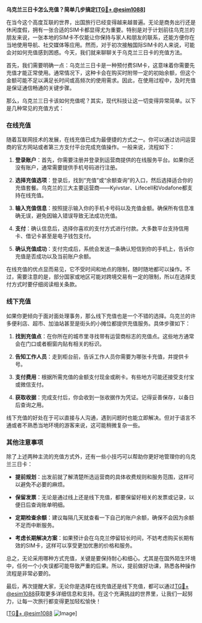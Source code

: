 **乌克兰三日卡怎么充值？简单几步搞定[[TG💪+ @esim1088](https://t.me/s/esim1088)]**

在当今这个高度互联的世界，出国旅行已经变得越来越普遍。无论是商务出行还是休闲度假，拥有一张合适的SIM卡都显得尤为重要。特别是对于计划前往乌克兰的朋友来说，一张本地的SIM卡不仅能让你保持与家人和朋友的联系，还能方便你在当地使用导航、社交媒体等应用。然而，对于初次接触国际SIM卡的人来说，可能会对如何充值感到困惑。今天，我们就来聊聊关于乌克兰三日卡的充值方法。

首先，我们需要明确一点：乌克兰三日卡是一种预付费SIM卡，这意味着你需要先充值才能正常使用。通常情况下，这种卡会在购买时附带一定的初始余额，但这个金额可能不足以满足长时间或高频次的使用需求。因此，在使用过程中，及时充值是保证通信畅通的关键步骤。

那么，乌克兰三日卡该如何充值呢？其实，现代科技让这一切变得异常简单。以下是几种常见的充值方式：

### 在线充值

随着互联网技术的发展，在线充值已成为最便捷的方式之一。你可以通过访问运营商的官方网站或者第三方支付平台完成充值操作。一般来说，流程如下：

1. **登录账户**：首先，你需要注册并登录到运营商提供的在线服务平台。如果你还没有账户，通常需要提供手机号码进行注册。
   
2. **选择充值选项**：登录后，找到“充值”或“余额查询”的入口，然后选择适合你的充值套餐。乌克兰的三大主要运营商——Kyivstar、Lifecell和Vodafone都支持在线充值。

3. **输入充值信息**：按照提示输入你的手机卡号码以及充值金额。确保所有信息准确无误，避免因输入错误导致无法成功充值。

4. **支付**：确认信息后，选择你喜欢的支付方式进行付款。大多数平台支持信用卡、借记卡甚至是电子钱包支付。

5. **确认充值成功**：支付完成后，系统会发送一条确认短信到你的手机上，告诉你充值是否成功以及当前账户余额。

在线充值的优点显而易见，它不受时间和地点的限制，随时随地都可以操作。不过，需要注意的是，部分国家或地区可能对跨境交易有一定的限制，所以在选择支付方式时要仔细阅读相关条款。

### 线下充值

如果你更倾向于面对面处理事务，那么线下充值也是一个不错的选择。乌克兰的许多便利店、超市、加油站甚至是街头的小摊位都提供充值服务。具体步骤如下：

1. **找到充值点**：在你所在的城市里寻找带有运营商标志的充值点。这些地方通常会在门口或者橱窗内贴有相关的标识。

2. **告知工作人员**：走到柜台前，告诉工作人员你需要为哪张卡充值，并提供卡号。

3. **支付费用**：根据所需充值的金额支付现金或刷卡。有些地方可能还接受支付宝或微信支付。

4. **获取收据**：完成支付后，你会收到一张收据作为凭证。记得妥善保存，以备日后查询之用。

线下充值的好处在于可以直接与人沟通，遇到问题时也能立即解决。但对于语言不通或者不熟悉当地环境的游客来说，这可能稍微复杂一些。

### 其他注意事项

除了上述两种主流的充值方式外，还有一些小技巧可以帮助你更好地管理你的乌克兰三日卡：

- **提前规划**：出发前就了解清楚所选运营商的具体收费规则和服务范围，这样可以避免不必要的麻烦。
  
- **保留发票**：无论是通过线上还是线下充值，都要保留好相关的发票或记录，以便日后查询账单明细。

- **定期检查余额**：建议每隔几天就查看一下自己的账户余额，确保不会因为余额不足而中断服务。

- **考虑长期解决方案**：如果预计会在乌克兰停留较长时间，不妨考虑购买长期有效的SIM卡，这样可以享受更加优惠的价格和服务。

总之，无论采用哪种方式充值，关键是要保持耐心和细心。尤其是在国外陌生环境中，任何一个小失误都可能导致严重的后果。所以，提前做好功课，熟悉各种操作流程是非常必要的。

最后，再次提醒大家，无论你是选择在线充值还是线下充值，都可以通过[TG💪+ @esim1088](https://t.me/s/esim1088)获取更多详细信息和支持。在这个充满挑战的世界里，让我们一起努力，让每一次旅行都变得更加轻松愉快！

[[TG💪+ @esim1088](https://t.me/s/esim1088) ![Image](https://i.postimg.cc/4NQfJmqS/Snipaste-2025-05-13-00-14-12.png)]